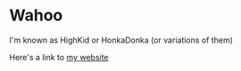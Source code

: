 # Wahoo

I'm known as HighKid or HonkaDonka (or variations of them)

Here's a link to [my website](http://honkadonka.tech/)
